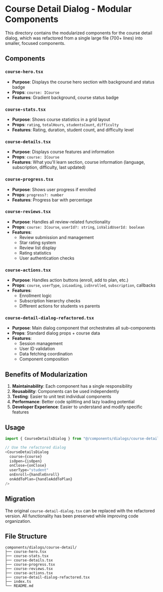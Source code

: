# Course Detail Dialog - Modular Components

This directory contains the modularized components for the course detail dialog, which was refactored from a single large file (700+ lines) into smaller, focused components.

## Components

### `course-hero.tsx`

- **Purpose**: Displays the course hero section with background and status badge
- **Props**: `course: ICourse`
- **Features**: Gradient background, course status badge

### `course-stats.tsx`

- **Purpose**: Shows course statistics in a grid layout
- **Props**: `rating`, `totalHours`, `studentsCount`, `difficulty`
- **Features**: Rating, duration, student count, and difficulty level

### `course-details.tsx`

- **Purpose**: Displays course features and information
- **Props**: `course: ICourse`
- **Features**: What you'll learn section, course information (language, subscription, difficulty, last updated)

### `course-progress.tsx`

- **Purpose**: Shows user progress if enrolled
- **Props**: `progress?: number`
- **Features**: Progress bar with percentage

### `course-reviews.tsx`

- **Purpose**: Handles all review-related functionality
- **Props**: `course: ICourse`, `userId?: string`, `isValidUserId: boolean`
- **Features**:
  - Review submission and management
  - Star rating system
  - Review list display
  - Rating statistics
  - User authentication checks

### `course-actions.tsx`

- **Purpose**: Handles action buttons (enroll, add to plan, etc.)
- **Props**: `course`, `userType`, `isLoading`, `isEnrolled`, `subscription`, callbacks
- **Features**:
  - Enrollment logic
  - Subscription hierarchy checks
  - Different actions for students vs parents

### `course-detail-dialog-refactored.tsx`

- **Purpose**: Main dialog component that orchestrates all sub-components
- **Props**: Standard dialog props + course data
- **Features**:
  - Session management
  - User ID validation
  - Data fetching coordination
  - Component composition

## Benefits of Modularization

1. **Maintainability**: Each component has a single responsibility
2. **Reusability**: Components can be used independently
3. **Testing**: Easier to unit test individual components
4. **Performance**: Better code splitting and lazy loading potential
5. **Developer Experience**: Easier to understand and modify specific features

## Usage

```typescript
import { CourseDetailsDialog } from "@/components/dialogs/course-detail";

// Use the refactored dialog
<CourseDetailsDialog
  course={course}
  isOpen={isOpen}
  onClose={onClose}
  userType="student"
  onEnroll={handleEnroll}
  onAddToPlan={handleAddToPlan}
/>
```

## Migration

The original `course-detail-dialog.tsx` can be replaced with the refactored version. All functionality has been preserved while improving code organization.

## File Structure

```
components/dialogs/course-detail/
├── course-hero.tsx
├── course-stats.tsx
├── course-details.tsx
├── course-progress.tsx
├── course-reviews.tsx
├── course-actions.tsx
├── course-detail-dialog-refactored.tsx
├── index.ts
└── README.md
```
